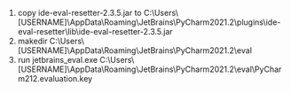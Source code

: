 1. copy ide-eval-resetter-2.3.5.jar to C:\Users\\[USERNAME]\AppData\Roaming\JetBrains\PyCharm2021.2\plugins\ide-eval-resetter\lib\ide-eval-resetter-2.3.5.jar
2. makedir C:\Users\\[USERNAME]\AppData\Roaming\JetBrains\PyCharm2021.2\eval
3. run jetbrains_eval.exe C:\Users\\[USERNAME]\AppData\Roaming\JetBrains\PyCharm2021.2\eval\PyCharm212.evaluation.key
